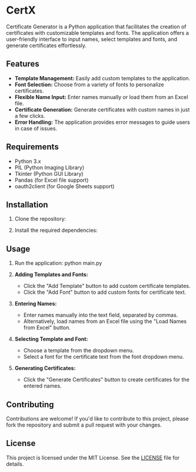 # CertX

Certificate Generator is a Python application that facilitates the creation of certificates with customizable templates and fonts. The application offers a user-friendly interface to input names, select templates and fonts, and generate certificates effortlessly.

## Features

- **Template Management:** Easily add custom templates to the application.
- **Font Selection:** Choose from a variety of fonts to personalize certificates.
- **Flexible Name Input:** Enter names manually or load them from an Excel file.
- **Certificate Generation:** Generate certificates with custom names in just a few clicks.
- **Error Handling:** The application provides error messages to guide users in case of issues.

## Requirements

- Python 3.x
- PIL (Python Imaging Library)
- Tkinter (Python GUI Library)
- Pandas (for Excel file support)
- oauth2client (for Google Sheets support)

## Installation

1. Clone the repository:

2. Install the required dependencies:


## Usage

1. Run the application: python main.py

2. **Adding Templates and Fonts:**
   - Click the "Add Template" button to add custom certificate templates.
   - Click the "Add Font" button to add custom fonts for certificate text.

3. **Entering Names:**
   - Enter names manually into the text field, separated by commas.
   - Alternatively, load names from an Excel file using the "Load Names from Excel" button.

4. **Selecting Template and Font:**
   - Choose a template from the dropdown menu.
   - Select a font for the certificate text from the font dropdown menu.

5. **Generating Certificates:**
   - Click the "Generate Certificates" button to create certificates for the entered names.

## Contributing

Contributions are welcome! If you'd like to contribute to this project, please fork the repository and submit a pull request with your changes.

## License

This project is licensed under the MIT License. See the [LICENSE](LICENSE) file for details.


